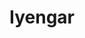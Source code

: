 ---
title: 'Iyengar'
cnTitle: '艾揚格'
teacher: ['Kanae']
courseDuration: '60'
image:
  url: '/swiper/swiper-3.jpg'
  alt: '艾揚格'
order: 2
monthly-Featured: 'fasle'
---